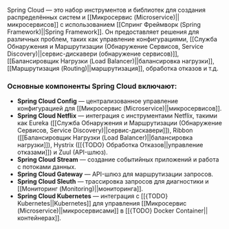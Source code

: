 Spring Cloud — это набор инструментов и библиотек для создания распределённых систем и [[Микросервис (Microservice)||микросервисов]] с использованием [[Спринг Фреймворк (Spring Framework)||Spring Framework]]. Он предоставляет решения для различных проблем, таких как управление конфигурациями, [[Служба Обнаружения и Маршрутизации (Обнаружение Сервисов, Service Discovery)||сервис-дискавери (обнаружение сервисов)]], [[Балансировщик Нагрузки (Load Balancer)||балансировка нагрузки]], [[Маршрутизация (Routing)||маршрутизация]], обработка отказов и т.д.


### Основные компоненты Spring Cloud включают:

- **Spring Cloud Config** — централизованное управление конфигурацией для [[Микросервис (Microservice)||микросервисов]].
- **Spring Cloud Netflix** — интеграция с инструментами Netflix, такими как Eureka ([[Служба Обнаружения и Маршрутизации (Обнаружение Сервисов, Service Discovery)||сервис-дискавери]]), Ribbon ([[Балансировщик Нагрузки (Load Balancer)||балансировка нагрузки]]), Hystrix ([[{TODO} Обработка Отказов||управление отказами]]) и Zuul (API-шлюз).
- **Spring Cloud Stream** — создание событийных приложений и работа с потоками данных.
- **Spring Cloud Gateway** — API-шлюз для маршрутизации запросов.
- **Spring Cloud Sleuth** — трассировка запросов для диагностики и [[Мониторинг (Monitoring)||мониторинга]].
- **Spring Cloud Kubernetes** — интеграция с [[{TODO} Kubernetes||Kubernetes]] для управления [[Микросервис (Microservice)||микросервисами]] в [[{TODO} Docker Container||контейнерах]].

  